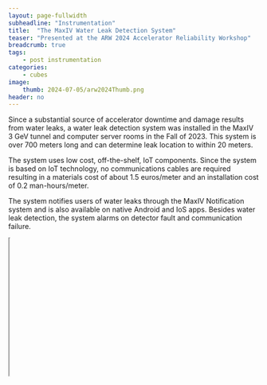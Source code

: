 ```yaml
---
layout: page-fullwidth
subheadline: "Instrumentation"
title:  "The MaxIV Water Leak Detection System"
teaser: "Presented at the ARW 2024 Accelerator Reliability Workshop"
breadcrumb: true
tags:
    - post instrumentation
categories:
    - cubes
image:
    thumb: 2024-07-05/arw2024Thumb.png
header: no
---
```

Since a substantial source of accelerator downtime and damage results from water leaks, a water leak detection system was installed in the MaxIV 3 GeV tunnel and computer server rooms in the Fall of 2023. This system is over 700 meters long and can determine leak location to within 20 meters. 

The system uses low cost, off-the-shelf, IoT components. Since the system is based on IoT technology, no communications cables are required resulting in a materials cost of about 1.5 euros/meter and an installation cost of 0.2 man-hours/meter. 

The system notifies users of water leaks through the MaxIV Notification system and is also available on native Android and IoS apps. Besides water leak detection, the system alarms on detector fault and communication failure.

<div class="row">
    <div class="medium-12 columns" >
        <div style="position: relative; padding-bottom: 75%;height: 0px;">
            <iframe style="position: absolute; top: 0; left: 0; width: 100%; height: 73%;" src="https://docs.google.com/presentation/d/e/2PACX-1vQlhKm9JDRuqH7Cxd_mu2TEXejNH_udkNUSSV3RKbBEwmzhHJdEV81xtik0YcrwiU0v2fDMq54MVAj0/embed?start=true&loop=true&delayms=10000" frameborder="5" width="2000" height="1044" allowfullscreen="true" mozallowfullscreen="true" webkitallowfullscreen="true"></iframe>
        </div>
    </div>
</div>
